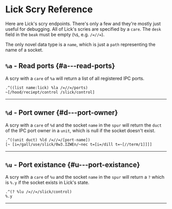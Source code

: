 # Lick Scry Reference

Here are Lick's scry endpoints. There's only a few and they're mostly just useful for debugging. All of Lick's scries are specified by a `care`. The `desk` field in the `beak` must be empty (`%$`, e.g. `/=//=`).

The only novel data type is a `name`, which is just a `path` representing the name of a socket.

## `%a` - Read ports {#a---read-ports}

A scry with a `care` of `%a` will return a list of all registered IPC ports.

```
.^((list name:lick) %la /=//=/ports)
~[/hood/reciept/control /slick/control]
```

---

## `%d` - Port owner {#d---port-owner}

A scry with a `care` of `%d` and the socket `name` in the `spur` will return the `duct` of the IPC port owner in a `unit`, which is null if the socket doesn't exist.

```
.^((unit duct) %ld /=//=/[port-name])
[~ [i=/gall/use/slick/0w3.IZWEn/~nec t=[i=/dill t=~[//term/1]]]]
```

---

## `%u` - Port existance {#u---port-existance}

A scry with a `care` of `%u` and the socket `name` in the `spur` will return a `?` which is `%.y` if the socket exists in Lick's state.

```
.^(? %lu /=//=/slick/control)
%.y
```

---

